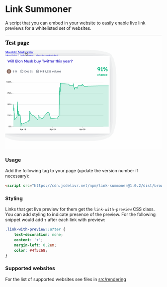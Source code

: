 # Link Summoner

A script that you can embed in your website  to easily enable live link previews for a whitelisted set of websites.

![](./media/manifold-link-summoner.gif)

### Usage

Add the following tag to your page (update the version number if necessary):

```html
<script src="https://cdn.jsdelivr.net/npm/link-summoner@1.0.2/dist/browser.min.js" type="module"></script>
```

### Styling

Links that get live preview for them get the `link-with-preview` CSS class. You can add styling to indicate presence of the preview. For the following snippet would add `τ` after each link with preview:

```css
.link-with-preview::after {
	text-decoration: none;
	content: 'τ';
	margin-left: 0.2em;
	color: #4f5c68;
}
```

### Supported websites

For the list of supported websites see files in [src/rendering](./src/rendering) 

